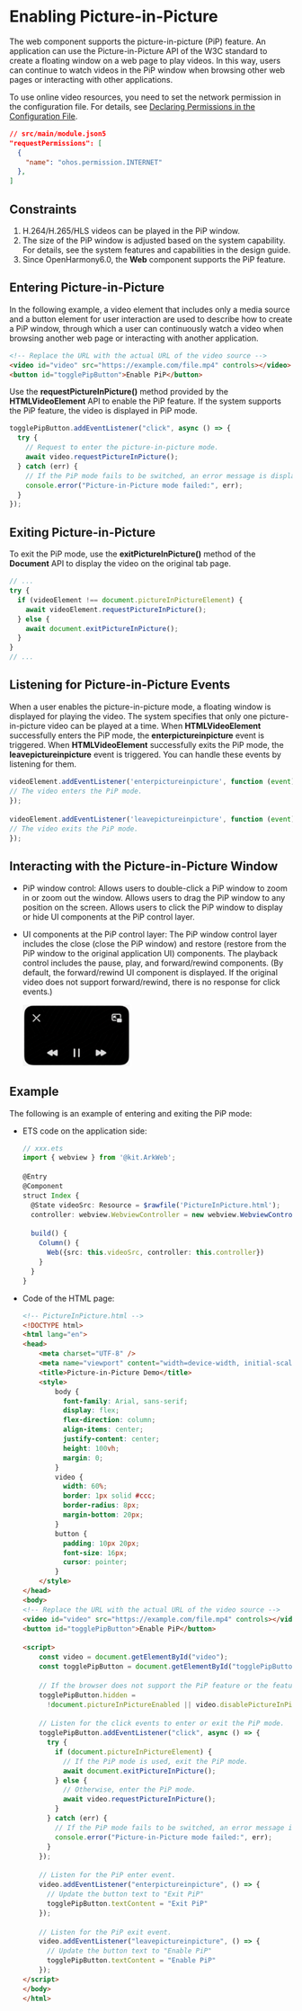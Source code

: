 # Enabling Picture-in-Picture
<!--Kit: ArkWeb-->
<!--Subsystem: Web-->
<!--Owner: @gzweioh-->
<!--Designer: @qiu-gongkai-->
<!--Tester: @ghiker-->
<!--Adviser: @HelloShuo-->
The web component supports the picture-in-picture (PiP) feature. An application can use the Picture-in-Picture API of the W3C standard to create a floating window on a web page to play videos. In this way, users can continue to watch videos in the PiP window when browsing other web pages or interacting with other applications. 

To use online video resources, you need to set the network permission in the configuration file. For details, see [Declaring Permissions in the Configuration File](../security/AccessToken/declare-permissions.md#declaring-permissions-in-the-configuration-file).

```json
// src/main/module.json5
"requestPermissions": [
  {
    "name": "ohos.permission.INTERNET"
  },
]
```

## Constraints
1. H.264/H.265/HLS videos can be played in the PiP window. 
2. The size of the PiP window is adjusted based on the system capability. For details, see the system features and capabilities in the design guide.
3. Since OpenHarmony6.0, the **Web** component supports the PiP feature.

## Entering Picture-in-Picture

In the following example, a video element that includes only a media source and a button element for user interaction are used to describe how to create a PiP window, through which a user can continuously watch a video when browsing another web page or interacting with another application.

```html
<!-- Replace the URL with the actual URL of the video source -->
<video id="video" src="https://example.com/file.mp4" controls></video>
<button id="togglePipButton">Enable PiP</button>
```

Use the **requestPictureInPicture()** method provided by the **HTMLVideoElement** API to enable the PiP feature. If the system supports the PiP feature, the video is displayed in PiP mode.

```js
togglePipButton.addEventListener("click", async () => {
  try {
    // Request to enter the picture-in-picture mode.
    await video.requestPictureInPicture();
  } catch (err) {
    // If the PiP mode fails to be switched, an error message is displayed.
    console.error("Picture-in-Picture mode failed:", err);
  }
});
```

## Exiting Picture-in-Picture

To exit the PiP mode, use the **exitPictureInPicture()** method of the **Document** API to display the video on the original tab page.

```js
// ...
try {
  if (videoElement !== document.pictureInPictureElement) {
    await videoElement.requestPictureInPicture();
  } else {
    await document.exitPictureInPicture();
  }
}
// ...
```

## Listening for Picture-in-Picture Events

When a user enables the picture-in-picture mode, a floating window is displayed for playing the video. The system specifies that only one picture-in-picture video can be played at a time.
When **HTMLVideoElement** successfully enters the PiP mode, the **enterpictureinpicture** event is triggered. When **HTMLVideoElement** successfully exits the PiP mode, the **leavepictureinpicture** event is triggered.
You can handle these events by listening for them.


```js
videoElement.addEventListener('enterpictureinpicture', function (event) {
// The video enters the PiP mode.
});

videoElement.addEventListener('leavepictureinpicture', function (event) {
// The video exits the PiP mode.
});
```

## Interacting with the Picture-in-Picture Window

* PiP window control: 
  Allows users to double-click a PiP window to zoom in or zoom out the window. 
  Allows users to drag the PiP window to any position on the screen. 
  Allows users to click the PiP window to display or hide UI components at the PiP control layer. 

* UI components at the PiP control layer: 
  The PiP window control layer includes the close (close the PiP window) and restore (restore from the PiP window to the original application UI) components. 
  The playback control includes the pause, play, and forward/rewind components. (By default, the forward/rewind UI component is displayed. If the original video does not support forward/rewind, there is no response for click events.)
  
  ![web-picture-in-picture](figures/web-picture-in-picture-ui.png)


## Example

The following is an example of entering and exiting the PiP mode:

* ETS code on the application side:

  ```ts
  // xxx.ets
  import { webview } from '@kit.ArkWeb';

  @Entry
  @Component
  struct Index {
    @State videoSrc: Resource = $rawfile('PictureInPicture.html');
    controller: webview.WebviewController = new webview.WebviewController();

    build() {
      Column() {
        Web({src: this.videoSrc, controller: this.controller})
      }
    }
  }
  ```

* Code of the HTML page:

  ```html
  <!-- PictureInPicture.html -->
  <!DOCTYPE html>
  <html lang="en">
  <head>
      <meta charset="UTF-8" />
      <meta name="viewport" content="width=device-width, initial-scale=1.0" />
      <title>Picture-in-Picture Demo</title>
      <style>
          body {
            font-family: Arial, sans-serif;
            display: flex;
            flex-direction: column;
            align-items: center;
            justify-content: center;
            height: 100vh;
            margin: 0;
          }
          video {
            width: 60%;
            border: 1px solid #ccc;
            border-radius: 8px;
            margin-bottom: 20px;
          }
          button {
            padding: 10px 20px;
            font-size: 16px;
            cursor: pointer;
          }
      </style>
  </head>
  <body>
  <!-- Replace the URL with the actual URL of the video source -->
  <video id="video" src="https://example.com/file.mp4" controls></video>
  <button id="togglePipButton">Enable PiP</button>

  <script>
      const video = document.getElementById("video");
      const togglePipButton = document.getElementById("togglePipButton");

      // If the browser does not support the PiP feature or the feature is disabled, the button is hidden.
      togglePipButton.hidden =
        !document.pictureInPictureEnabled || video.disablePictureInPicture;

      // Listen for the click events to enter or exit the PiP mode.
      togglePipButton.addEventListener("click", async () => {
        try {
          if (document.pictureInPictureElement) {
            // If the PiP mode is used, exit the PiP mode.
            await document.exitPictureInPicture();
          } else {
            // Otherwise, enter the PiP mode.
            await video.requestPictureInPicture();
          }
        } catch (err) {
          // If the PiP mode fails to be switched, an error message is displayed.
          console.error("Picture-in-Picture mode failed:", err);
        }
      });

      // Listen for the PiP enter event.
      video.addEventListener("enterpictureinpicture", () => {
        // Update the button text to "Exit PiP"
        togglePipButton.textContent = "Exit PiP"
      });

      // Listen for the PiP exit event.
      video.addEventListener("leavepictureinpicture", () => {
        // Update the button text to "Enable PiP"
        togglePipButton.textContent = "Enable PiP"
      });
  </script>
  </body>
  </html>
  ```
